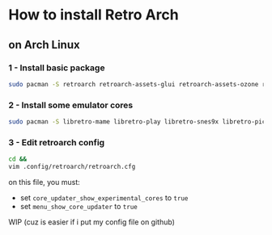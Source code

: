 # How to install Retro Arch

## on Arch Linux

### 1 - Install basic package

```bash
sudo pacman -S retroarch retroarch-assets-glui retroarch-assets-ozone retroarch-assets-xmb
```

### 2 - Install some emulator cores

```bash
sudo pacman -S libretro-mame libretro-play libretro-snes9x libretro-picodrive libretro-mgba libretro-desmume
```

### 3 - Edit retroarch config

```bash
cd &&
vim .config/retroarch/retroarch.cfg
```

on this file, you must:
- set `core_updater_show_experimental_cores` to `true`
- set `menu_show_core_updater` to `true`

WIP (cuz is easier if i put my config file on github)
